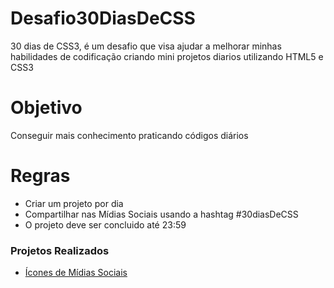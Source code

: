# Desafio30DiasDeCSS
 30 dias de CSS3, é um desafio que visa ajudar a melhorar minhas habilidades de codificação criando mini projetos diarios utilizando HTML5 e CSS3
 # Objetivo
 Conseguir mais conhecimento praticando códigos diários
 # Regras
 <ul>
 <li>Criar um projeto por dia </li>
 <li> Compartilhar nas Mídias Sociais usando a hashtag #30diasDeCSS</li>
 <li>O projeto deve ser concluido até 23:59</li>
 </ul>
 <h3>Projetos Realizados</h3>
 <ul>
 <li><a href="http://127.0.0.1:5500/Desafios/Dia1/" target="_blank"> Ícones de Mídias Sociais</a></li>
 